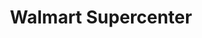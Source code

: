 ---
title: "Walmart Supercenter"
url: /norman/walmart-supercenter-north-interstate-drive/
shop: Supermarkt
---